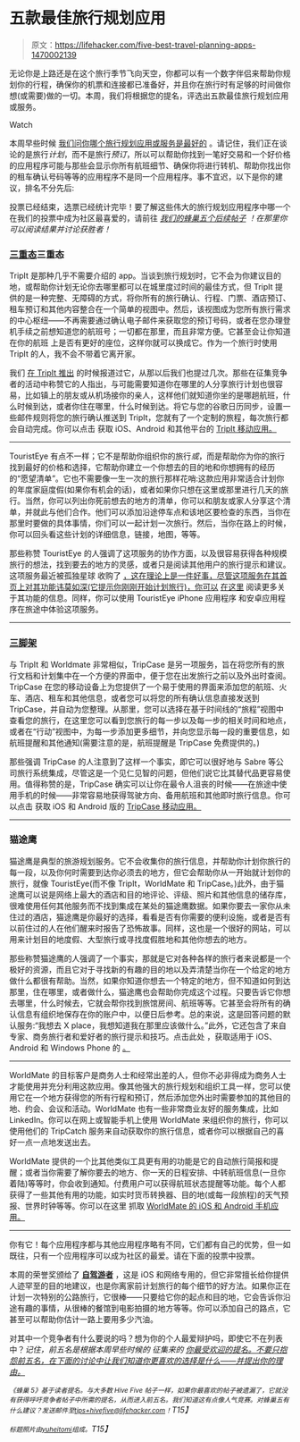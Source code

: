 # 五款最佳旅行规划应用

> 原文：<https://lifehacker.com/five-best-travel-planning-apps-1470002139>

无论你是上路还是在这个旅行季节飞向天空，你都可以有一个数字伴侣来帮助你规划你的行程，确保你的机票和连接都已准备好，并且你在旅行时有足够的时间做你想(或需要)做的一切。本周，我们将根据您的提名，评选出五款最佳旅行规划应用或服务。

Watch

本周早些时候 [我们问你哪个旅行规划应用或服务是最好的](https://lifehacker.com/whats-the-best-travel-planning-app-1468875641) 。请记住，我们正在谈论的是旅行*计划*，而不是旅行*预订*，所以可以帮助你找到一笔好交易和一个好价格的应用程序可能与那些会显示你所有航班细节、确保你将进行转机、帮助你找出你的租车确认号码等等的应用程序不是同一个应用程序。事不宜迟，以下是你的建议，排名不分先后:

投票已经结束，选票已经统计完毕！要了解这些伟大的旅行规划应用程序中哪一个在我们的投票中成为社区最喜爱的，请前往 [*我们的蜂巢五个后续帖子*](https://lifehacker.com/most-popular-travel-planning-app-tripcase-1471799580) *！在那里你可以阅读结果并讨论获胜者！*

### [三重态](http://tripit.com/)三重态

TripIt 是那种几乎不需要介绍的 app。当谈到旅行规划时，它不会为你建议目的地，或帮助你计划无论你去哪里都可以在城里度过时间的最佳方式，但 TripIt 提供的是一种完整、无障碍的方式，将你所有的旅行确认、行程、门票、酒店预订、租车预订和其他内容整合在一个简单的视图中。然后，该视图成为您所有旅行需求的中心枢纽——不再需要通过确认电子邮件来获取您的预订号码，或者在您办理登机手续之前想知道您的航班号；一切都在那里，而且非常方便。它甚至会让你知道在你的航班 上是否有更好的座位，这样你就可以换成它。作为一个旅行时使用 TripIt 的人，我不会不带着它离开家。

我们 [在 TripIt 推出](https://lifehacker.com/tripit-organizes-your-travel-itinerary-automatically-vi-300833) 的时候报道过它，从那以后我们也提过几次。那些在征集竞争者的活动中称赞它的人指出，与可能需要知道你在哪里的人分享旅行计划也很容易，比如镇上的朋友或从机场接你的亲人，这样他们就知道你坐的是哪趟航班，什么时候到达，或者你住在哪里，什么时候到达。将它与您的谷歌日历同步，设置一些邮件规则将您的旅行确认推送到 TripIt，您就有了一个定制的旅程，每次旅行都会自动完成。你可以点击 获取 iOS、Android 和其他平台的 [TripIt 移动应用。](https://www.tripit.com/uhp/mobile)

* * *

TouristEye 有点不一样；它不是帮助你组织你的旅行*或*，而是帮助你为你的旅行找到最好的价格和选择，它帮助你建立一个你想去的目的地和你想拥有的经历的“愿望清单”。它也不需要像一生一次的旅行那样花哨:这款应用非常适合计划你的年度家庭度假(如果你有机会的话)，或者如果你只想在这里或那里进行几天的旅行。当然，你可以列出你死前想去的地方的清单，你可以和朋友或家人分享这个清单，并就此与他们合作。他们可以添加沿途停车点和该地区要检查的东西，当你在那里时要做的具体事情，你们可以一起计划一次旅行。然后，当你在路上的时候，你可以回头看这些计划的详细信息，链接，地图，等等。

那些称赞 TouristEye 的人强调了这项服务的协作方面，以及很容易获得各种规模旅行的想法，找到要去的地方的灵感，或者只是阅读其他用户的旅行提示和建议。这项服务最近被孤独星球 收购了 [，这在理论上是一件好事，尽管这项服务在其首页上对其功能讳莫如深(它提示你刚刚开始计划旅行)，你可以](http://blog.touristeye.com/post/67523886187/we-are-now-part-of-lonely-planet) [在这里](http://www.touristeye.com/features) 阅读更多关于其功能的信息。同样，你可以使用 TouristEye iPhone 应用程序 和安卓应用程序在旅途中体验这项服务。

* * *

### [三脚架](http://travel.tripcase.com/)

与 TripIt 和 Worldmate 非常相似，TripCase 是另一项服务，旨在将您所有的旅行文档和计划集中在一个方便的界面中，便于您在出发旅行之前以及外出时查阅。TripCase 在您的移动设备上为您提供了一个易于使用的界面来添加您的航班、火车、酒店、租车和其他信息，或者您可以将您的所有确认信息直接发送到 TripCase，并自动为您整理。从那里，您可以选择在基于时间线的“旅程”视图中查看您的旅行，在这里您可以看到您旅行的每一步以及每一步的相关时间和地点，或者在“行动”视图中，为每一步添加更多细节，并向您显示每一段的重要信息，如航班提醒和其他通知(需要注意的是，航班提醒是 TripCase 免费提供的。)

那些强调 TripCase 的人注意到了这样一个事实，即它可以很好地与 Sabre 等公司旅行系统集成，尽管这是一个见仁见智的问题，但他们说它比其替代品更容易使用。值得称赞的是，TripCase 确实可以让你在最令人沮丧的时候——在旅途中使用手机的时候——非常容易地获得驾驶方向、备用航班和其他即时旅行信息。你可以点击 获取 iOS 和 Android 版的 [TripCase 移动应用。](http://travel.tripcase.com/download)

* * *

### 猫途鹰

猫途鹰是典型的旅游规划服务。它不会收集你的旅行信息，并帮助你计划你旅行的每一段，以及你何时需要到达你必须去的地方，但它会帮助你从一开始就计划你的旅行，就像 TouristEye(而不像 TripIt，WorldMate 和 TripCase。)此外，由于猫途鹰可以说是网络上最大的酒店和目的地评论、评级、照片和其他信息的储存库，很难使用任何其他服务而不找到集成在某处的猫途鹰数据。如果你要去一家你从未住过的酒店，猫途鹰是你最好的选择，看看是否有你需要的便利设施，或者是否有以前住过的人在他们醒来时报告了恐怖故事。同样，这也是一个很好的网站，可以用来计划目的地度假、大型旅行或寻找度假胜地和其他你想去的地方。

那些称赞猫途鹰的人强调了一个事实，那就是它对各种各样的旅行者来说都是一个极好的资源，而且它对于寻找新的有趣的目的地以及弄清楚当你在一个给定的地方做什么都很有帮助。当然，如果你知道你想去一个特定的地方，但不知道如何到达那里，住在哪里，或者做什么，猫途鹰也会帮助你完成这个过程。只要告诉它你想去哪里，什么时候去，它就会帮你找到旅馆房间、航班等等。它甚至会将所有的确认信息有组织地保存在你的账户中，以便日后参考。总的来说，这是回答问题的默认服务:“我想去 X place，我想知道我在那里应该做什么。”此外，它还包含了来自专家、商务旅行者和爱好者的旅行提示和技巧。点击此处 ，获取适用于 iOS、Android 和 Windows Phone 的 [。](http://www.tripadvisor.com/apps)

* * *

WorldMate 的目标客户是商务人士和经常出差的人，但你不必非得成为商务人士才能使用并充分利用这款应用。像其他强大的旅行规划和组织工具一样，您可以使用它在一个地方获得您的所有行程和预订，然后添加您外出时需要参加的其他目的地、约会、会议和活动。WorldMate 也有一些非常商业友好的服务集成，比如 LinkedIn。你可以在网上或智能手机上使用 WorldMate 来组织你的旅行，你可以使用他们的 TripCatch 服务来自动获取你的旅行信息，或者你可以根据自己的喜好一点一点地发送出去。

WorldMate 提供的一个比其他类似工具更有用的功能是它的自动旅行简报和提醒；或者当你需要了解你要去的地方、你一天的日程安排、中转航班信息(一旦你着陆)等等时，你会收到通知。付费用户可以获得航班状态提醒等功能。每个人都获得了一些其他有用的功能，如实时货币转换器、目的地(或每一段旅程)的天气预报、世界时钟等等。你可以在这里 抓取 [WorldMate 的 iOS 和 Android 手机应用。](https://www.worldmate.com/downloadcenter/download.php)

* * *

你有它！每个应用程序都与其他应用程序略有不同，它们都有自己的优势，但一如既往，只有一个应用程序可以成为社区的最爱。请在下面的投票中投票。

本周的荣誉奖颁给了 [**自驾游者**](https://roadtrippers.com/) ，这是 iOS 和网络专用的，但它非常擅长给你提供人迹罕至的目的地建议，也是你离家前计划旅行的每个细节的好方法。如果你正在计划一次特别的公路旅行，它很棒——只要给它你的起点和目的地，它会告诉你沿途有趣的事情，从很棒的餐馆到电影拍摄的地方等等。你可以添加自己的路点，它甚至可以帮助你估计一路上要用多少汽油。

对其中一个竞争者有什么要说的吗？想为你的个人最爱辩护吗，即使它不在列表中？*记住，前五名是根据本周早些时候的* *征集来的* [*你最受欢迎的提名。不要只抱怨前五名，在下面的讨论中让我们知道你更喜欢的选择是什么——并提出你的理由。*](https://lifehacker.com/whats-the-best-travel-planning-app-1468875641)

*<small>《蜂巢 5》基于读者提名。与大多数 Hive Five 帖子一样，如果你最喜欢的帖子被遗漏了，它就没有获得呼吁竞争者帖子中所需的提名，从而进入前五名。我们知道这有点像人气竞赛。对蜂巢五有什么建议？发送邮件至</small>*[*<small>tips+hivefive@lifehacker.com</small>*](mailto:tips+hivefive@lifehacker.com)*<small>！</small>T15】*

*<small>标题照片由</small>*[*<small>yuheitomi</small>*](http://www.flickr.com/photos/22343189@N02/8297179276/)*<small>组成。</small>T15】*